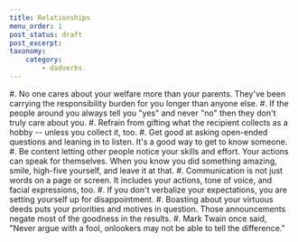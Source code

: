 ```yaml
---
title: Relationships
menu_order: 1
post_status: draft
post_excerpt:
taxonomy:
    category:
        - dadverbs
---
```


#. No one cares about your welfare more than your parents.  They've been carrying the responsibility burden for you longer than anyone else.
#. If the people around you always tell you "yes" and never "no" then they don't truly care about you.
#. Refrain from gifting what the recipient collects as a hobby -- unless you collect it, too.
#. Get good at asking open-ended questions and leaning in to listen.  It's a good way to get to know someone.
#. Be content letting other people notice your skills and effort.  Your actions can speak for themselves.  When you know you did something amazing, smile, high-five yourself, and leave it at that.
#. Communication is not just words on a page or screen.  It includes your actions, tone of voice, and facial expressions, too.
#. If you don't verbalize your expectations, you are setting yourself up for disappointment.
#. Boasting about your virtuous deeds puts your priorities and motives in question. Those announcements negate most of the goodness in the results.
#. Mark Twain once said, "Never argue with a fool, onlookers may not be able to tell the difference."